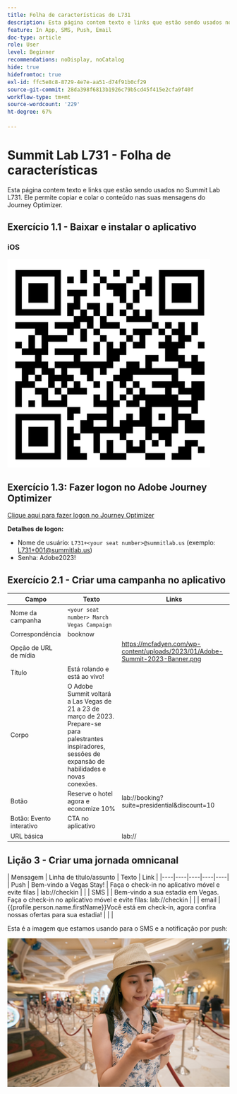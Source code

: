 ```yaml
---
title: Folha de características do L731
description: Esta página contem texto e links que estão sendo usados no Summit Lab L731.
feature: In App, SMS, Push, Email
doc-type: article
role: User
level: Beginner
recommendations: noDisplay, noCatalog
hide: true
hidefromtoc: true
exl-id: ffc5e8c8-8729-4e7e-aa51-d74f91b0cf29
source-git-commit: 28da398f6813b1926c79b5cd45f415e2cfa9f40f
workflow-type: tm+mt
source-wordcount: '229'
ht-degree: 67%

---
```


# Summit Lab L731 - Folha de características

Esta página contem texto e links que estão sendo usados no Summit Lab L731. Ele permite copiar e colar o conteúdo nas suas mensagens do Journey Optimizer.

## Exercício 1.1 - Baixar e instalar o aplicativo

### iOS

![Código QR para o iOS](/help/assets/lab731-ios-qr-code.png)


## Exercício 1.3: Fazer logon no Adobe Journey Optimizer

[Clique aqui para fazer logon no Journey Optimizer](https://experience.adobe.com/#/@techmarketingdemos/sname:summit-2023-ajo-lab/journey-optimizer/home)

**Detalhes de logon:**

* Nome de usuário: `L731+<your seat number>@summitlab.us` (exemplo: L731+001@summitlab.us)
* Senha: Adobe2023!


## Exercício 2.1 - Criar uma campanha no aplicativo



| Campo | Texto | Links |
|----|----|----|
| Nome da campanha | `<your seat number> March Vegas Campaign` |  |
| Correspondência | booknow |  |
| Opção de URL de mídia |  | https://mcfadyen.com/wp-content/uploads/2023/01/Adobe-Summit-2023-Banner.png |
| Título | Está rolando e está ao vivo! |  |
| Corpo | O Adobe Summit voltará a Las Vegas de 21 a 23 de março de 2023. Prepare-se para palestrantes inspiradores, sessões de expansão de habilidades e novas conexões. |  |
| Botão | Reserve o hotel agora e economize 10% | lab://booking?suite=presidential&amp;discount=10 |
| Botão: Evento interativo | CTA no aplicativo |  |
| URL básica |  | lab:// |



## Lição 3 - Criar uma jornada omnicanal

| Mensagem | Linha de título/assunto | Texto | Link |
|----|----|----|----|----|
| Push | Bem-vindo a Vegas Stay! | Faça o check-in no aplicativo móvel e evite filas | lab://checkin |  |
| SMS |  | Bem-vindo a sua estadia em Vegas. Faça o check-in no aplicativo móvel e evite filas: lab://checkin |  |
| email | {{profile.person.name.firstName}}Você está em check-in, agora confira nossas ofertas para sua estadia! |  |  |


Esta é a imagem que estamos usando para o SMS e a notificação por push:

![Check-in online](/help/assets/vegas_online_check_in.jpg)
